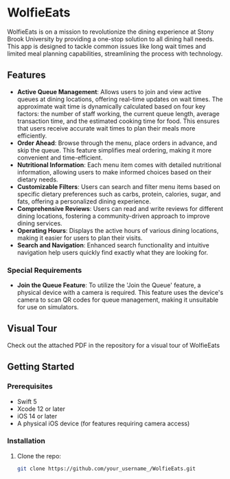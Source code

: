 # WolfieEats

WolfieEats is on a mission to revolutionize the dining experience at Stony Brook University by providing a one-stop solution to all dining hall needs. This app is designed to tackle common issues like long wait times and limited meal planning capabilities, streamlining the process with technology.

## Features

- **Active Queue Management**: Allows users to join and view active queues at dining locations, offering real-time updates on wait times. The approximate wait time is dynamically calculated based on four key factors: the number of staff working, the current queue length, average transaction time, and the estimated cooking time for food. This ensures that users receive accurate wait times to plan their meals more efficiently.
- **Order Ahead**: Browse through the menu, place orders in advance, and skip the queue. This feature simplifies meal ordering, making it more convenient and time-efficient.
- **Nutritional Information**: Each menu item comes with detailed nutritional information, allowing users to make informed choices based on their dietary needs.
- **Customizable Filters**: Users can search and filter menu items based on specific dietary preferences such as carbs, protein, calories, sugar, and fats, offering a personalized dining experience.
- **Comprehensive Reviews**: Users can read and write reviews for different dining locations, fostering a community-driven approach to improve dining services.
- **Operating Hours**: Displays the active hours of various dining locations, making it easier for users to plan their visits.
- **Search and Navigation**: Enhanced search functionality and intuitive navigation help users quickly find exactly what they are looking for.

### Special Requirements

- **Join the Queue Feature**: To utilize the 'Join the Queue' feature, a physical device with a camera is required. This feature uses the device's camera to scan QR codes for queue management, making it unsuitable for use on simulators.

## Visual Tour

Check out the attached PDF in the repository for a visual tour of WolfieEats

## Getting Started

### Prerequisites

- Swift 5
- Xcode 12 or later
- iOS 14 or later
- A physical iOS device (for features requiring camera access)

### Installation

1. Clone the repo:
   ```sh
   git clone https://github.com/your_username_/WolfieEats.git
